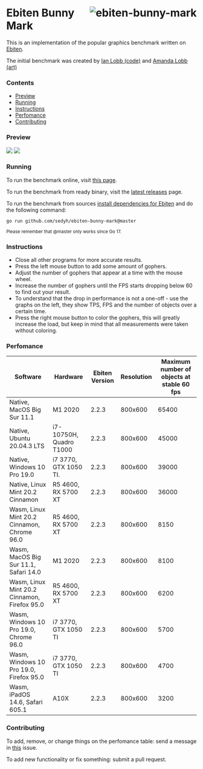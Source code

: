 # <img align="right" src="https://user-images.githubusercontent.com/19890545/147268423-d643c63a-96d2-40d1-9791-6cd842dc5647.png" alt="ebiten-bunny-mark" title="ebiten-bunny-mark" /> Ebiten Bunny Mark

This is an implementation of the popular graphics benchmark written on [Ebiten](https://ebiten.org/).

The initial benchmark was created by [Ian Lobb (code)](http://blog.iainlobb.com/2010/11/display-list-vs-blitting-results.html)
and [Amanda Lobb (art)](http://amandalobb.com/)

### Contents

- [Preview](#preview)
- [Running](#running)
- [Instructions](#instructions)
- [Perfomance](#perfomance)
- [Contributing](#contributing)

### Preview

<img src="https://user-images.githubusercontent.com/19890545/147268942-4c939aee-1c30-42d8-b792-39021fd62568.gif">
<img src="https://user-images.githubusercontent.com/19890545/147268946-e6ff7293-9715-472c-aba1-5dd04690d79c.gif">

### Running

To run the benchmark online, visit [this page](https://sedyh.github.io/ebiten-bunny-mark/index.html).

To run the benchmark from ready binary, visit the [latest releases](https://github.com/sedyh/ebiten-bunny-mark/releases) page.

To run the benchmark from sources [install dependencies for Ebiten](https://ebiten.org/documents/install.html) and do the following command:

```
go run github.com/sedyh/ebiten-bunny-mark@master
```
<sub>Please remember that @master only works since Go 17.</sub>

### Instructions

- Close all other programs for more accurate results.
- Press the left mouse button to add some amount of gophers.
- Adjust the number of gophers that appear at a time with the mouse wheel.
- Increase the number of gophers until the FPS starts dropping below 60 to find out your result.
- To understand that the drop in performance is not a one-off - use the graphs on the left, they show TPS, FPS and the number of objects over a certain time.
- Press the right mouse button to color the gophers, this will greatly increase the load, but keep in mind that all measurements were taken without coloring.

### Perfomance

| Software                                     | Hardware                | Ebiten Version | Resolution | Maximum number of objects at stable 60 fps |
|----------------------------------------------|-------------------------|----------------|------------|--------------------------------------------|
| Native, MacOS Big Sur 11.1                   | M1 2020                 | 2.2.3          | 800x600    | 65400                                      |
| Native, Ubuntu 20.04.3 LTS                   | i7-10750H, Quadro T1000 | 2.2.3          | 800x600    | 45000                                      |
| Native, Windows 10 Pro 19.0                  | i7 3770, GTX 1050 TI.   | 2.2.3          | 800x600    | 39000                                      |
| Native, Linux Mint 20.2 Cinnamon             | R5 4600, RX 5700 XT     | 2.2.3          | 800x600    | 36000                                      |
| Wasm, Linux Mint 20.2 Cinnamon, Chrome 96.0  | R5 4600, RX 5700 XT     | 2.2.3          | 800x600    | 8150                                       |
| Wasm, MacOS Big Sur 11.1, Safari 14.0        | M1 2020                 | 2.2.3          | 800x600    | 8100                                       |
| Wasm, Linux Mint 20.2 Cinnamon, Firefox 95.0 | R5 4600, RX 5700 XT     | 2.2.3          | 800x600    | 6200                                       |
| Wasm, Windows 10 Pro 19.0, Chrome 96.0       | i7 3770, GTX 1050 TI    | 2.2.3          | 800x600    | 5700                                       |
| Wasm, Windows 10 Pro 19.0, Firefox 95.0      | i7 3770, GTX 1050 TI    | 2.2.3          | 800x600    | 4700                                       |
| Wasm, iPadOS 14.6, Safari 605.1              | A10X                    | 2.2.3          | 800x600    | 3200                                       |

### Contributing

To add, remove, or change things on the perfomance table: send a message in [this](https://github.com/sedyh/ebiten-bunny-mark/issues/2) issue.

To add new functionality or fix something: submit a pull request.
